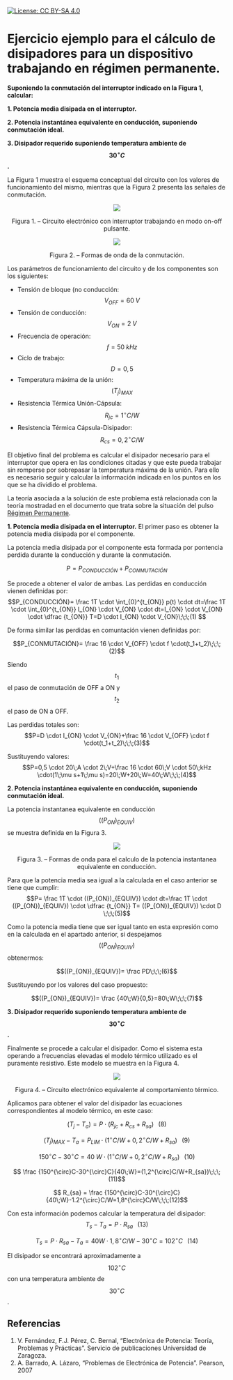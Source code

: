 <script src="https://cdn.mathjax.org/mathjax/latest/MathJax.js?config=TeX-AMS-MML_HTMLorMML" type="text/javascript"></script>

[![License: CC BY-SA 4.0](https://img.shields.io/badge/License-CC%20BY--SA%204.0-lightgrey.svg)](https://creativecommons.org/licenses/by-sa/4.0/)

# **Ejercicio ejemplo para el cálculo de disipadores para un dispositivo trabajando en régimen permanente.**

**Suponiendo la conmutación del interruptor indicado en la Figura 1, calcular:**

**1. Potencia media disipada en el interruptor.**

**2. Potencia instantánea equivalente en conducción, suponiendo conmutación ideal.**

**3. Disipador requerido suponiendo temperatura ambiente de $$30^{\circ}C$$.**

La Figura 1 muestra el esquema conceptual del circuito con los valores de funcionamiento del mismo, mientras que la Figura 2 presenta las señales de conmutación.
<p align="center">
  <img src="../../assets/img/ejercicios/regimenPermanente/Ej Fig1.png">
</p>
<p align = "center">Figura 1. – Circuito electrónico con interruptor trabajando en modo on-off pulsante.</p> 


<p align="center">
  <img src="../../assets/img/ejercicios/regimenPermanente/Ej Fig2.png">
</p>
<p align = "center">Figura 2. – Formas de onda de la conmutación.</p>

Los parámetros de funcionamiento del circuito y de los componentes son los siguientes:
* Tensión de bloque (no conducción: $$V_{OFF}=60\;V$$
* Tensión de conducción:            $$V_{ON}=2\;V$$
* Frecuencia de operación: $$f=50\;kHz$$
* Ciclo de trabajo: $$D=0,5$$
* Temperatura máxima de la unión: $$(T_j)_{MAX}$$
* Resistencia Térmica Unión-Cápsula: $$R_{jc}=1^{\circ}C/W$$
* Resistencia Térmica Cápsula-Disipador: $$R_{cs}=0,2^{\circ}C/W$$

El objetivo final del problema es calcular el disipador necesario para el interruptor que opera en las condiciones citadas y que este pueda trabajar sin romperse por sobrepasar la temperatura máxima de la unión. Para ello es necesario seguir y calcular la información indicada en los puntos en los que se ha dividido el problema.

La teoría asociada a la solución de este problema está relacionada con la teoría mostradad en el documento que trata sobre la situación del pulso [Régimen Permanente](docs/teoria/teoriaRegimenPermanente.md).

**1. Potencia media disipada en el interruptor.**
El primer paso es obtener la potencia media disipada por el componente.

La potencia media disipada por el componente esta formada por pontencia perdida durante la conducción y durante la conmutación.

$$P=P_{CONDUCCIÓN}+P_{CONMUTACIÓN}$$

Se procede a obtener el valor de ambas. Las perdidas en conducción vienen definidas por:
$$P_{CONDUCCIÓN}= \frac 1T \cdot \int_{0}^{t_{ON}} p(t) \cdot dt=\frac 1T \cdot \int_{0}^{t_{ON}} I_{ON} \cdot V_{ON} \cdot dt=I_{ON} \cdot V_{ON} \cdot \dfrac {t_{ON}} T=D \cdot I_{ON} \cdot V_{ON}\;\;\;(1) $$

De forma similar las perdidas en comuntación vienen definidas por:

$$P_{CONMUTACIÓN}= \frac 16 \cdot V_{OFF} \cdot f \cdot(t_1+t_2)\;\;\;(2)$$

Siendo $$t_1$$ el paso de conmutación de OFF a ON y $$t_2$$ el paso de ON a OFF.

Las perdidas totales son:
$$P=D \cdot I_{ON} \cdot V_{ON}+\frac 16 \cdot V_{OFF} \cdot f \cdot(t_1+t_2)\;\;\;(3)$$

Sustituyendo valores:
$$P=0,5 \cdot 20\;A \cdot 2\;V+\frac 16 \cdot 60\;V \cdot 50\;kHz \cdot(1\;\mu s+1\;\mu s)=20\;W+20\;W=40\;W\;\;\;(4)$$


**2. Potencia instantánea equivalente en conducción, suponiendo conmutación ideal.**

La potencia instantanea equivalente en conducción $$((P_{ON})_{EQUIV})$$ se muestra definida en la Figura 3.

<p align="center">
  <img src="../../assets/img/ejercicios/regimenPermanente/Ej Fig3.png">
</p>
<p align = "center">Figura 3. – Formas de onda para el calculo de la potencia instantanea equivalente en conducción.</p> 

Para que la potencia media sea igual a la calculada en el caso anterior se tiene que cumplir:
$$P= \frac 1T \cdot ((P_{ON})_{EQUIV}) \cdot dt=\frac 1T \cdot ((P_{ON})_{EQUIV}) \cdot \dfrac {t_{ON}} T= ((P_{ON})_{EQUIV}) \cdot D \;\;\;(5)$$

Como la potencia media tiene que ser igual tanto en esta expresión como en la calculada en el apartado anterior, si despejamos $$((P_{ON})_{EQUIV})$$ obtenermos:

$$((P_{ON})_{EQUIV})= \frac PD\;\;\;(6)$$

Sustituyendo por los valores del caso propuesto:

$$((P_{ON})_{EQUIV})= \frac {40\;W}{0,5}=80\;W\;\;\;(7)$$

**3. Disipador requerido suponiendo temperatura ambiente de $$30^{\circ}C$$.**

Finalmente se procede a calcular el disipador. Como el sistema esta operando a frecuencias elevadas el modelo térmico utilizado es el puramente resistivo. Este modelo se muestra en la Figura 4.

<p align="center">
  <img src="../../assets/img/ejercicios/regimenPermanente/Ej Fig4.png">
</p>
<p align = "center">Figura 4. – Circuito electrónico equivalente al comportamiento térmico.</p>

Aplicamos para obtener el valor del disipador las ecuaciones correspondientes al modelo térmico, en este caso:

$$(T_j-T_a)=P \cdot (R_{jc}+R_{cs}+R_{sa})\;\;\;(8)$$

$$(T_j)_{MAX}-T_a=P_{LIM}\cdot (1^{\circ}C/W+0,2^{\circ}C/W+R_{sa})\;\;\;(9)$$

$$150^{\circ}C-30^{\circ}C=40\;W \cdot (1^{\circ}C/W+0,2^{\circ}C/W+R_{sa})\;\;\;(10)$$

$$ \frac {150^{\circ}C-30^{\circ}C}{40\;W}=(1,2^{\circ}C/W+R_{sa})\;\;\;(11)$$

$$ R_{sa} = \frac {150^{\circ}C-30^{\circ}C}{40\;W}-1.2^{\circ}C/W=1,8^{\circ}C/W\;\;\;(12)$$

Con esta información podemos calcular la temperatura del disipador:
$$T_s-T_a=P \cdot R_{sa}\;\;\;(13)$$

$$T_s=P \cdot R_{sa}-T_a=40W \cdot 1,8^{\circ}C/W-30^{\circ}C=102^{\circ}C\;\;\;(14)$$

El disipador se encontrará aproximadamente a $$102^{\circ}C$$ con una temperatura ambiente de $$30^{\circ}C$$.

## Referencias
1.	V. Fernández, F.J. Pérez, C. Bernal, “Electrónica de Potencia: Teoría, Problemas y Prácticas”. Servicio de publicaciones Universidad de Zaragoza.
2.	A. Barrado, A. Lázaro, “Problemas de Electrónica de Potencia”. Pearson, 2007 
